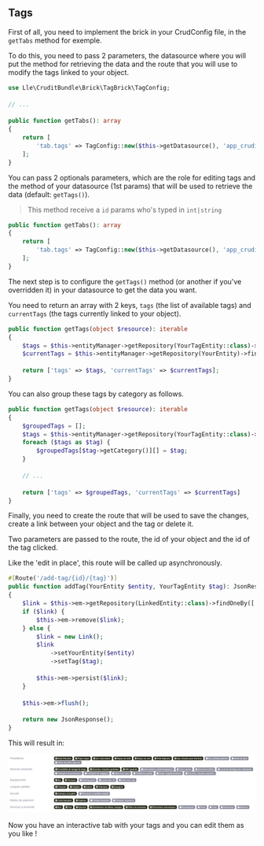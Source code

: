 ## Tags

First of all, you need to implement the brick in your CrudConfig file, in the `getTabs` method for exemple.

To do this, you need to pass 2 parameters, the datasource where you will put the method for retrieving the data and the route that you will use to modify the tags linked to your object.

```php
use Lle\CruditBundle\Brick\TagBrick\TagConfig;

// ...

public function getTabs(): array
{
    return [
        'tab.tags' => TagConfig::new($this->getDatasource(), 'app_crudit_refuge_addtag'),
    ];
}
```

You can pass 2 optionals parameters, which are the role for editing tags and the method of your datasource (1st params) that will be used to retrieve the data (default: `getTags()`).

> This method receive a `id` params who's typed in `int|string`

```php
public function getTabs(): array
{
    return [
        'tab.tags' => TagConfig::new($this->getDatasource(), 'app_crudit_refuge_addtag', 'ROLE_TOTO', 'getSpecialTags'),
    ];
}
```

The next step is to configure the `getTags()` method (or another if you've overridden it) in your datasource to get the data you want.

You need to return an array with 2 keys, `tags` (the list of available tags) and `currentTags` (the tags currently linked to your object).

```php
public function getTags(object $resource): iterable
{
    $tags = $this->entityManager->getRepository(YourTagEntity::class)->findAll();
    $currentTags = $this->entityManager->getRepository(YourEntity)->findBy(['your_field' => $resource]); // you can also use the getter on your resource
    
    return ['tags' => $tags, 'currentTags' => $currentTags];
}
```

You can also group these tags by category as follows.

```php
public function getTags(object $resource): iterable
{
    $groupedTags = [];
    $tags = $this->entityManager->getRepository(YourTagEntity::class)->findAll();
    foreach ($tags as $tag) {        
        $groupedTags[$tag->getCategory()][] = $tag;
    }
    
    // ...
    
    return ['tags' => $groupedTags, 'currentTags' => $currentTags]
}
```

Finally, you need to create the route that will be used to save the changes, create a link between your object and the tag or delete it.

Two parameters are passed to the route, the id of your object and the id of the tag clicked.

Like the 'edit in place', this route will be called up asynchronously.

```php
#[Route('/add-tag/{id}/{tag}')]
public function addTag(YourEntity $entity, YourTagEntity $tag): JsonResponse
{
    $link = $this->em->getRepository(LinkedEntity::class)->findOneBy(['your_entity' => $entity, 'tag' => $tag]);
    if ($link) {
        $this->em->remove($link);
    } else {
        $link = new Link();
        $link
            ->setYourEntity($entity)
            ->setTag($tag);
            
        $this->em->persist($link);
    }
    
    $this->em->flush();
    
    return new JsonResponse();
}
```

This will result in:

![](../img/tags.png)

Now you have an interactive tab with your tags and you can edit them as you like !

